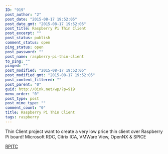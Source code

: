 ```yaml
---
ID: "919"
post_author: "2"
post_date: "2015-08-17 19:52:05"
post_date_gmt: "2015-08-17 19:52:05"
post_title: Raspberry Pi Thin Client
post_excerpt: ""
post_status: publish
comment_status: open
ping_status: open
post_password: ""
post_name: raspberry-pi-thin-client
to_ping: ""
pinged: ""
post_modified: "2015-08-17 19:52:05"
post_modified_gmt: "2015-08-17 19:52:05"
post_content_filtered: ""
post_parent: "0"
guid: http://0ink.net/wp/?p=919
menu_order: "0"
post_type: post
post_mime_type: ""
comment_count: "0"
title: Raspberry Pi Thin Client
tags: raspberry
---
```


Thin Client project want to create a very low price thin client over
Raspberry Pi board! Microsoft RDC, Citrix ICA, VMWare View, OpenNX &
SPICE

[RPITC](http://rpitc.blogspot.nl/)

